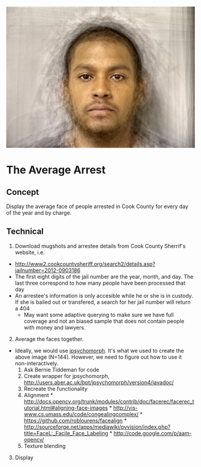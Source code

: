 ![Average face of people arrested by the Cook County Sherrif on September 3, 2012, N=144](https://github.com/fgregg/average-arrest/raw/master/wow.jpg "Average face of people arrested by the Cook County Sherrif on September 3, 2012, N=144")

The Average Arrest
==============

Concept
-------
Display the average face of people arrested in Cook County for every day of the year and by charge.

Technical
---------
1. Download mugshots and arrestee details from Cook County Sherrif's website, i.e.
  * http://www2.cookcountysheriff.org/search2/details.asp?jailnumber=2012-0903186
  * The first eight digits of the jail number are the year, month, and day. The last three correspond to 
    how many people have been processed that day
  * An arrestee's information is only accesible while he or she is in custody. If she is bailed out or transfered,
    a search for her jail number will return a 404
    * May want some adaptive querying to make sure we have full coverage and not an biased sample that does not
      contain people with money and lawyers.
2. Average the faces together.
  * Ideally, we would use [jpsychomorph](http://users.aber.ac.uk/bpt/jpsychomorph/). It's what we used to create
    the above image (N=144). However, we need to figure out how to use it non-interactively. 
    1. Ask Bernie Tiddeman for code
    2. Create wrapper for jpsychomorph, http://users.aber.ac.uk/bpt/jpsychomorph/version4/javadoc/
    3. Recreate the functionality
      1. Alignment
        * http://docs.opencv.org/trunk/modules/contrib/doc/facerec/facerec_tutorial.html#aligning-face-images
        * http://vis-www.cs.umass.edu/code/congealingcomplex/
        * https://github.com/roblourens/facealign
        * http://sourceforge.net/apps/mediawiki/pyvision/index.php?title=FaceL:_Facile_Face_Labeling
        * http://code.google.com/p/aam-opencv/
      2. Texture blending
3. Display
